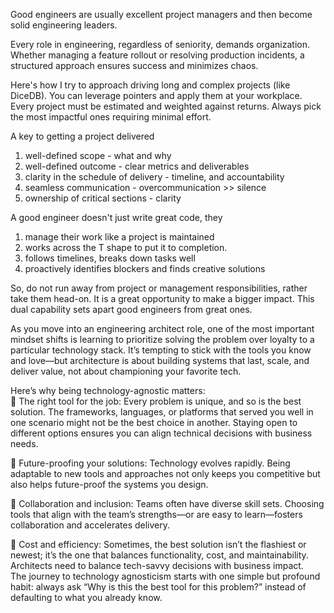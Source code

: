 Good engineers are usually excellent project managers and then become solid engineering leaders.  
  
Every role in engineering, regardless of seniority, demands organization. Whether managing a feature rollout or resolving production incidents, a structured approach ensures success and minimizes chaos.  
  
Here's how I try to approach driving long and complex projects (like DiceDB). You can leverage pointers and apply them at your workplace. Every project must be estimated and weighted against returns. Always pick the most impactful ones requiring minimal effort.  
  
A key to getting a project delivered  
  
1. well-defined scope - what and why  
2. well-defined outcome - clear metrics and deliverables  
3. clarity in the schedule of delivery - timeline, and accountability  
4. seamless communication - overcommunication >> silence  
5. ownership of critical sections - clarity  
  
A good engineer doesn't just write great code, they  
  
1. manage their work like a project is maintained  
2. works across the T shape to put it to completion.  
3. follows timelines, breaks down tasks well  
4. proactively identifies blockers and finds creative solutions  
  
So, do not run away from project or management responsibilities, rather take them head-on. It is a great opportunity to make a bigger impact. This dual capability sets apart good engineers from great ones.


As you move into an engineering architect role, one of the most important mindset shifts is learning to prioritize solving the problem over loyalty to a particular technology stack. It’s tempting to stick with the tools you know and love—but architecture is about building systems that last, scale, and deliver value, not about championing your favorite tech.  
  
Here’s why being technology-agnostic matters:  
🔹 The right tool for the job: Every problem is unique, and so is the best solution. The frameworks, languages, or platforms that served you well in one scenario might not be the best choice in another. Staying open to different options ensures you can align technical decisions with business needs.  
  
🔹 Future-proofing your solutions: Technology evolves rapidly. Being adaptable to new tools and approaches not only keeps you competitive but also helps future-proof the systems you design.  
  
🔹 Collaboration and inclusion: Teams often have diverse skill sets. Choosing tools that align with the team’s strengths—or are easy to learn—fosters collaboration and accelerates delivery.  
  
🔹 Cost and efficiency: Sometimes, the best solution isn’t the flashiest or newest; it’s the one that balances functionality, cost, and maintainability. Architects need to balance tech-savvy decisions with business impact.  
The journey to technology agnosticism starts with one simple but profound habit: always ask “Why is this the best tool for this problem?” instead of defaulting to what you already know.
<!--stackedit_data:
eyJoaXN0b3J5IjpbMjAyNDQzNzUwMV19
-->